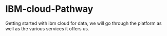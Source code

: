 # IBM-cloud-Pathway
Getting started with ibm cloud for data, we will go through the platform as well as the various services it offers us.
